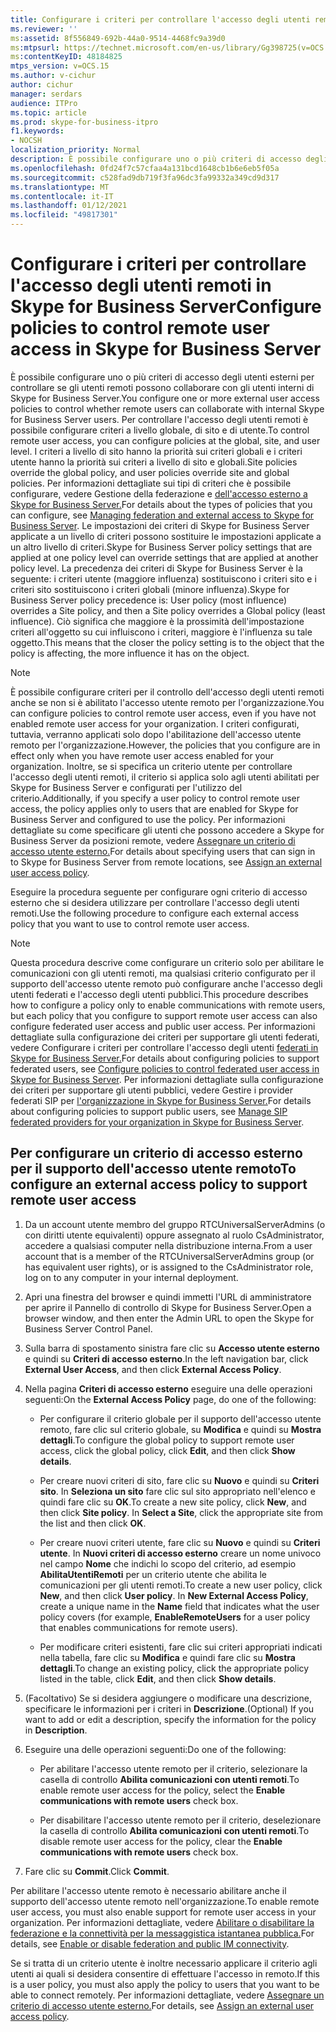 ```yaml
---
title: Configurare i criteri per controllare l'accesso degli utenti remoti
ms.reviewer: ''
ms:assetid: 8f556849-692b-44a0-9514-4468fc9a39d0
ms:mtpsurl: https://technet.microsoft.com/en-us/library/Gg398725(v=OCS.15)
ms:contentKeyID: 48184825
mtps_version: v=OCS.15
ms.author: v-cichur
author: cichur
manager: serdars
audience: ITPro
ms.topic: article
ms.prod: skype-for-business-itpro
f1.keywords:
- NOCSH
localization_priority: Normal
description: È possibile configurare uno o più criteri di accesso degli utenti esterni per controllare se gli utenti remoti possono collaborare con gli utenti interni di Skype for Business Server. Per controllare l'accesso degli utenti remoti è possibile configurare criteri a livello globale, di sito e di utente.
ms.openlocfilehash: 0fd24f7c57cfaa4a131bcd1648cb1b6e6eb5f05a
ms.sourcegitcommit: c528fad9db719f3fa96dc3fa99332a349cd9d317
ms.translationtype: MT
ms.contentlocale: it-IT
ms.lasthandoff: 01/12/2021
ms.locfileid: "49817301"
---
```

# <a name="configure-policies-to-control-remote-user-access-in-skype-for-business-server"></a><span data-ttu-id="971b6-104">Configurare i criteri per controllare l'accesso degli utenti remoti in Skype for Business Server</span><span class="sxs-lookup"><span data-stu-id="971b6-104">Configure policies to control remote user access in Skype for Business Server</span></span>

<span data-ttu-id="971b6-105">È possibile configurare uno o più criteri di accesso degli utenti esterni per controllare se gli utenti remoti possono collaborare con gli utenti interni di Skype for Business Server.</span><span class="sxs-lookup"><span data-stu-id="971b6-105">You configure one or more external user access policies to control whether remote users can collaborate with internal Skype for Business Server users.</span></span> <span data-ttu-id="971b6-106">Per controllare l'accesso degli utenti remoti è possibile configurare criteri a livello globale, di sito e di utente.</span><span class="sxs-lookup"><span data-stu-id="971b6-106">To control remote user access, you can configure policies at the global, site, and user level.</span></span> <span data-ttu-id="971b6-107">I criteri a livello di sito hanno la priorità sui criteri globali e i criteri utente hanno la priorità sui criteri a livello di sito e globali.</span><span class="sxs-lookup"><span data-stu-id="971b6-107">Site policies override the global policy, and user policies override site and global policies.</span></span> <span data-ttu-id="971b6-108">Per informazioni dettagliate sui tipi di criteri che è possibile configurare, vedere Gestione della federazione e [dell'accesso esterno a Skype for Business Server.](../managing-federation-and-external-access.md)</span><span class="sxs-lookup"><span data-stu-id="971b6-108">For details about the types of policies that you can configure, see [Managing federation and external access to Skype for Business Server](../managing-federation-and-external-access.md).</span></span> <span data-ttu-id="971b6-109">Le impostazioni dei criteri di Skype for Business Server applicate a un livello di criteri possono sostituire le impostazioni applicate a un altro livello di criteri.</span><span class="sxs-lookup"><span data-stu-id="971b6-109">Skype for Business Server policy settings that are applied at one policy level can override settings that are applied at another policy level.</span></span> <span data-ttu-id="971b6-110">La precedenza dei criteri di Skype for Business Server è la seguente: i criteri utente (maggiore influenza) sostituiscono i criteri sito e i criteri sito sostituiscono i criteri globali (minore influenza).</span><span class="sxs-lookup"><span data-stu-id="971b6-110">Skype for Business Server policy precedence is: User policy (most influence) overrides a Site policy, and then a Site policy overrides a Global policy (least influence).</span></span> <span data-ttu-id="971b6-111">Ciò significa che maggiore è la prossimità dell'impostazione criteri all'oggetto su cui influiscono i criteri, maggiore è l'influenza su tale oggetto.</span><span class="sxs-lookup"><span data-stu-id="971b6-111">This means that the closer the policy setting is to the object that the policy is affecting, the more influence it has on the object.</span></span>

> [!NOTE]  
> <span data-ttu-id="971b6-112">È possibile configurare criteri per il controllo dell'accesso degli utenti remoti anche se non si è abilitato l'accesso utente remoto per l'organizzazione.</span><span class="sxs-lookup"><span data-stu-id="971b6-112">You can configure policies to control remote user access, even if you have not enabled remote user access for your organization.</span></span> <span data-ttu-id="971b6-113">I criteri configurati, tuttavia, verranno applicati solo dopo l'abilitazione dell'accesso utente remoto per l'organizzazione.</span><span class="sxs-lookup"><span data-stu-id="971b6-113">However, the policies that you configure are in effect only when you have remote user access enabled for your organization.</span></span> <span data-ttu-id="971b6-114">Inoltre, se si specifica un criterio utente per controllare l'accesso degli utenti remoti, il criterio si applica solo agli utenti abilitati per Skype for Business Server e configurati per l'utilizzo del criterio.</span><span class="sxs-lookup"><span data-stu-id="971b6-114">Additionally, if you specify a user policy to control remote user access, the policy applies only to users that are enabled for Skype for Business Server and configured to use the policy.</span></span> <span data-ttu-id="971b6-115">Per informazioni dettagliate su come specificare gli utenti che possono accedere a Skype for Business Server da posizioni remote, vedere [Assegnare un criterio di accesso utente esterno.](assign-an-external-user-access-policy.md)</span><span class="sxs-lookup"><span data-stu-id="971b6-115">For details about specifying users that can sign in to Skype for Business Server from remote locations, see [Assign an external user access policy](assign-an-external-user-access-policy.md).</span></span>

<span data-ttu-id="971b6-116">Eseguire la procedura seguente per configurare ogni criterio di accesso esterno che si desidera utilizzare per controllare l'accesso degli utenti remoti.</span><span class="sxs-lookup"><span data-stu-id="971b6-116">Use the following procedure to configure each external access policy that you want to use to control remote user access.</span></span>


> [!NOTE]  
> <span data-ttu-id="971b6-117">Questa procedura descrive come configurare un criterio solo per abilitare le comunicazioni con gli utenti remoti, ma qualsiasi criterio configurato per il supporto dell'accesso utente remoto può configurare anche l'accesso degli utenti federati e l'accesso degli utenti pubblici.</span><span class="sxs-lookup"><span data-stu-id="971b6-117">This procedure describes how to configure a policy only to enable communications with remote users, but each policy that you configure to support remote user access can also configure federated user access and public user access.</span></span> <span data-ttu-id="971b6-118">Per informazioni dettagliate sulla configurazione dei criteri per supportare gli utenti federati, vedere Configurare i criteri per controllare l'accesso degli utenti [federati in Skype for Business Server.](configure-policies-to-control-federated-user-access.md)</span><span class="sxs-lookup"><span data-stu-id="971b6-118">For details about configuring policies to support federated users, see [Configure policies to control federated user access in Skype for Business Server](configure-policies-to-control-federated-user-access.md).</span></span> <span data-ttu-id="971b6-119">Per informazioni dettagliate sulla configurazione dei criteri per supportare gli utenti pubblici, vedere Gestire i provider federati SIP per [l'organizzazione in Skype for Business Server.](../sip-providers/manage-sip-federated-providers-for-your-organization.md)</span><span class="sxs-lookup"><span data-stu-id="971b6-119">For details about configuring policies to support public users, see [Manage SIP federated providers for your organization in Skype for Business Server](../sip-providers/manage-sip-federated-providers-for-your-organization.md).</span></span>


## <a name="to-configure-an-external-access-policy-to-support-remote-user-access"></a><span data-ttu-id="971b6-120">Per configurare un criterio di accesso esterno per il supporto dell'accesso utente remoto</span><span class="sxs-lookup"><span data-stu-id="971b6-120">To configure an external access policy to support remote user access</span></span>

1.  <span data-ttu-id="971b6-121">Da un account utente membro del gruppo RTCUniversalServerAdmins (o con diritti utente equivalenti) oppure assegnato al ruolo CsAdministrator, accedere a qualsiasi computer nella distribuzione interna.</span><span class="sxs-lookup"><span data-stu-id="971b6-121">From a user account that is a member of the RTCUniversalServerAdmins group (or has equivalent user rights), or is assigned to the CsAdministrator role, log on to any computer in your internal deployment.</span></span>

2.  <span data-ttu-id="971b6-122">Apri una finestra del browser e quindi immetti l'URL di amministratore per aprire il Pannello di controllo di Skype for Business Server.</span><span class="sxs-lookup"><span data-stu-id="971b6-122">Open a browser window, and then enter the Admin URL to open the Skype for Business Server Control Panel.</span></span> 

3.  <span data-ttu-id="971b6-123">Sulla barra di spostamento sinistra fare clic su **Accesso utente esterno** e quindi su **Criteri di accesso esterno**.</span><span class="sxs-lookup"><span data-stu-id="971b6-123">In the left navigation bar, click **External User Access**, and then click **External Access Policy**.</span></span>

4.  <span data-ttu-id="971b6-124">Nella pagina **Criteri di accesso esterno** eseguire una delle operazioni seguenti:</span><span class="sxs-lookup"><span data-stu-id="971b6-124">On the **External Access Policy** page, do one of the following:</span></span>
    
      - <span data-ttu-id="971b6-125">Per configurare il criterio globale per il supporto dell'accesso utente remoto, fare clic sul criterio globale, su **Modifica** e quindi su **Mostra dettagli**.</span><span class="sxs-lookup"><span data-stu-id="971b6-125">To configure the global policy to support remote user access, click the global policy, click **Edit**, and then click **Show details**.</span></span>
    
      - <span data-ttu-id="971b6-p105">Per creare nuovi criteri di sito, fare clic su **Nuovo** e quindi su **Criteri sito**. In **Seleziona un sito** fare clic sul sito appropriato nell'elenco e quindi fare clic su **OK**.</span><span class="sxs-lookup"><span data-stu-id="971b6-p105">To create a new site policy, click **New**, and then click **Site policy**. In **Select a Site**, click the appropriate site from the list and then click **OK**.</span></span>
    
      - <span data-ttu-id="971b6-p106">Per creare nuovi criteri utente, fare clic su **Nuovo** e quindi su **Criteri utente**. In **Nuovi criteri di accesso esterno** creare un nome univoco nel campo **Nome** che indichi lo scopo del criterio, ad esempio **AbilitaUtentiRemoti** per un criterio utente che abilita le comunicazioni per gli utenti remoti.</span><span class="sxs-lookup"><span data-stu-id="971b6-p106">To create a new user policy, click **New**, and then click **User policy**. In **New External Access Policy**, create a unique name in the **Name** field that indicates what the user policy covers (for example, **EnableRemoteUsers** for a user policy that enables communications for remote users).</span></span>
    
      - <span data-ttu-id="971b6-130">Per modificare criteri esistenti, fare clic sui criteri appropriati indicati nella tabella, fare clic su **Modifica** e quindi fare clic su **Mostra dettagli**.</span><span class="sxs-lookup"><span data-stu-id="971b6-130">To change an existing policy, click the appropriate policy listed in the table, click **Edit**, and then click **Show details**.</span></span>

5.  <span data-ttu-id="971b6-131">(Facoltativo) Se si desidera aggiungere o modificare una descrizione, specificare le informazioni per i criteri in **Descrizione**.</span><span class="sxs-lookup"><span data-stu-id="971b6-131">(Optional) If you want to add or edit a description, specify the information for the policy in **Description**.</span></span>

6.  <span data-ttu-id="971b6-132">Eseguire una delle operazioni seguenti:</span><span class="sxs-lookup"><span data-stu-id="971b6-132">Do one of the following:</span></span>
    
      - <span data-ttu-id="971b6-133">Per abilitare l'accesso utente remoto per il criterio, selezionare la casella di controllo **Abilita comunicazioni con utenti remoti**.</span><span class="sxs-lookup"><span data-stu-id="971b6-133">To enable remote user access for the policy, select the **Enable communications with remote users** check box.</span></span>
    
      - <span data-ttu-id="971b6-134">Per disabilitare l'accesso utente remoto per il criterio, deselezionare la casella di controllo **Abilita comunicazioni con utenti remoti**.</span><span class="sxs-lookup"><span data-stu-id="971b6-134">To disable remote user access for the policy, clear the **Enable communications with remote users** check box.</span></span>

7.  <span data-ttu-id="971b6-135">Fare clic su **Commit**.</span><span class="sxs-lookup"><span data-stu-id="971b6-135">Click **Commit**.</span></span>

<span data-ttu-id="971b6-136">Per abilitare l'accesso utente remoto è necessario abilitare anche il supporto dell'accesso utente remoto nell'organizzazione.</span><span class="sxs-lookup"><span data-stu-id="971b6-136">To enable remote user access, you must also enable support for remote user access in your organization.</span></span> <span data-ttu-id="971b6-137">Per informazioni dettagliate, vedere [Abilitare o disabilitare la federazione e la connettività per la messaggistica istantanea pubblica.](../access-edge/enable-or-disable-federation-and-public-im-connectivity.md)</span><span class="sxs-lookup"><span data-stu-id="971b6-137">For details, see [Enable or disable federation and public IM connectivity](../access-edge/enable-or-disable-federation-and-public-im-connectivity.md).</span></span>

<span data-ttu-id="971b6-138">Se si tratta di un criterio utente è inoltre necessario applicare il criterio agli utenti ai quali si desidera consentire di effettuare l'accesso in remoto.</span><span class="sxs-lookup"><span data-stu-id="971b6-138">If this is a user policy, you must also apply the policy to users that you want to be able to connect remotely.</span></span> <span data-ttu-id="971b6-139">Per informazioni dettagliate, vedere [Assegnare un criterio di accesso utente esterno.](assign-an-external-user-access-policy.md)</span><span class="sxs-lookup"><span data-stu-id="971b6-139">For details, see [Assign an external user access policy](assign-an-external-user-access-policy.md).</span></span>
